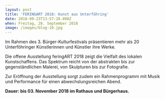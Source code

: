 ```yaml
---
layout: post
title: 'FERINGART 2018: Kunst aus Unterföhring'
date: 2018-09-23T13:57:28.898Z
when: Freitag, 28. September 2018
image: /images/blog-10.jpg
---
```


Im Rahmen des 3. Bürger-Kulturfestivals präsentieren mehr als 20 Unterföhringer Künstlerinnen und Künstler ihre Werke.

Die offene Ausstellung feringART 2018 zeigt die Vielfalt des lokalen Kunstschaffens. Das Spektrum reicht von der abstrakten bis zur gegenständlichen Malerei, von Skulpturen bis zur Fotografie.

Zur Eröffnung der Ausstellung sorgt zudem ein Rahmenprogramm mit Musik und Performance für einen abwechslungsreichen Abend.

**Dauer: bis 03. November 2018 im Rathaus und Bürgerhaus.**